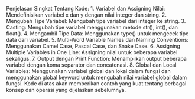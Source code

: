 Penjelasan Singkat Tentang Kode:
    1. Variabel dan Assigning Nilai: Mendefinisikan variabel x dan y dengan nilai integer dan string.
    2. Mengubah Tipe Variabel: Mengubah tipe variabel dari integer ke string.
    3. Casting: Mengubah tipe variabel menggunakan metode str(), int(), dan float().
    4. Mengambil Tipe Data: Menggunakan type() untuk mengecek tipe data dari variabel.
    5. Multi-Word Variable Names dan Naming Conventions: Menggunakan Camel Case, Pascal Case, dan Snake Case.
    6. Assigning Multiple Variables in One Line: Assigning nilai untuk beberapa variabel sekaligus.
    7. Output dengan Print Function: Menampilkan output beberapa variabel dengan koma separator dan concatenasi.
    8. Global dan Local Variables: Menggunakan variabel global dan lokal dalam fungsi dan menggunakan global keyword untuk mengubah nilai variabel global dalam fungsi.
Kode di atas akan memberikan contoh yang kuat tentang berbagai konsep dan operasi yang dijelaskan sebelumnya.
